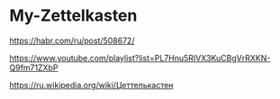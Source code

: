 ﻿# My-Zettelkasten

https://habr.com/ru/post/508672/

https://www.youtube.com/playlist?list=PL7Hnu5RIVX3KuCBgVrRXKN-Q9fm71ZXbP

https://ru.wikipedia.org/wiki/Цеттелькастен
